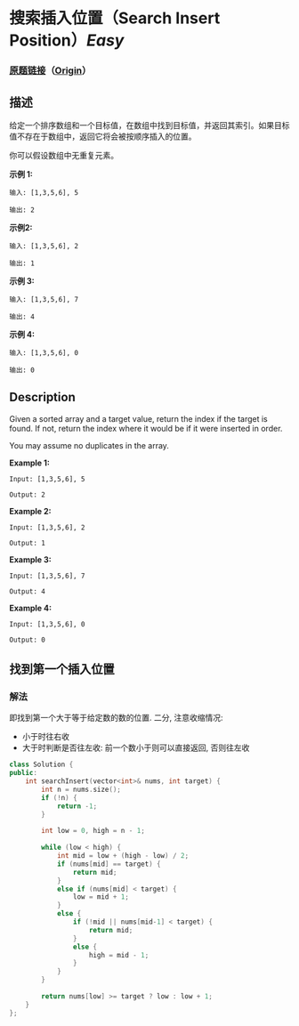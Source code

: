 # 搜索插入位置（Search Insert Position）*Easy*
### [原题链接](https://leetcode-cn.com/problems/search-insert-position)（[Origin](https://leetcode.com/problems/search-insert-position)）
## 描述
给定一个排序数组和一个目标值，在数组中找到目标值，并返回其索引。如果目标值不存在于数组中，返回它将会被按顺序插入的位置。

你可以假设数组中无重复元素。

**示例 1:**
```
输入: [1,3,5,6], 5

输出: 2
```


**示例2:**
```
输入: [1,3,5,6], 2

输出: 1

```

**示例 3:**
```
输入: [1,3,5,6], 7

输出: 4

```

**示例 4:**
```
输入: [1,3,5,6], 0

输出: 0
```

## Description
Given a sorted array and a target value, return the index if the target is found. If not, return the index where it would be if it were inserted in order.

You may assume no duplicates in the array.

**Example 1:**
```
Input: [1,3,5,6], 5

Output: 2
```

**Example 2:**
```
Input: [1,3,5,6], 2

Output: 1
```


**Example 3:**
```
Input: [1,3,5,6], 7

Output: 4
```


**Example 4:**
```
Input: [1,3,5,6], 0

Output: 0
```



## 找到第一个插入位置
### 解法
即找到第一个大于等于给定数的数的位置. 二分, 注意收缩情况:
- 小于时往右收
- 大于时判断是否往左收: 前一个数小于则可以直接返回, 否则往左收
```c++
class Solution {
public:
    int searchInsert(vector<int>& nums, int target) {
        int n = nums.size();
        if (!n) {
            return -1;
        }
        
        int low = 0, high = n - 1;
        
        while (low < high) {
            int mid = low + (high - low) / 2;
            if (nums[mid] == target) {
                return mid;
            }
            else if (nums[mid] < target) {
                low = mid + 1;
            }
            else {
                if (!mid || nums[mid-1] < target) {
                    return mid;
                }
                else {
                    high = mid - 1;
                }
            }
        }
        
        return nums[low] >= target ? low : low + 1;
    }
};
```

